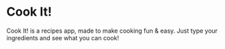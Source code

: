 # Cook It!

Cook It! is a recipes app, made to make cooking fun & easy. Just type your ingredients and see what you can cook!
